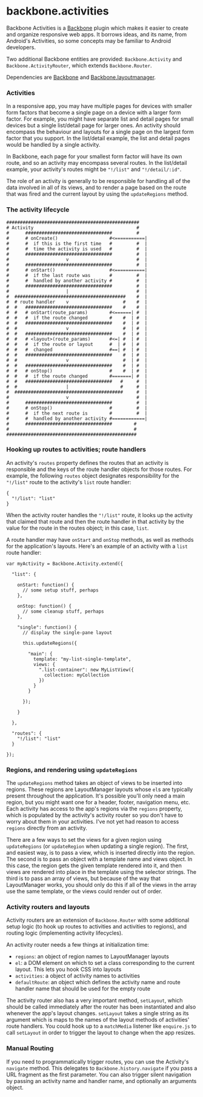 backbone.activities
===================

Backbone Activities is a [Backbone](https://github.com/documentcloud/backbone) plugin which makes it easier to create and organize responsive web apps. It borrows ideas, and its name, from Android's Activities, so some concepts may be familiar to Android developers.

Two additional Backbone entities are provided: `Backbone.Activity` and `Backbone.ActivityRouter`, which extends `Backbone.Router`.

Dependencies are [Backbone](https://github.com/documentcloud/backbone) and [Backbone.layoutmanager](https://github.com/tbranyen/backbone.layoutmanager).


### Activities
In a responsive app, you may have multiple pages for devices with smaller form factors that become a single page on a device with a larger form factor. For example, you might have separate list and detail pages for small devices but a single list/detail page for larger ones. An activity should encompass the behaviour and layouts for a single page on the largest form factor that you support. In the list/detail example, the list and detail pages would be handled by a single activity.

In Backbone, each page for your smallest form factor will have its own route, and so an activity may encompass several routes. In the list/detail example, your activity's routes might be `"!/list"` and `"!/detail/:id"`.

The role of an activity is generally to be responsible for handling all of the data involved in all of its views, and to render a page based on the route that was fired and the current layout by using the `updateRegions` method.

### The activity lifecycle
```
#################################################
# Activity                                      #
#      ################################         #
#      # onCreate()                   #<===========|
#      #  if this is the first time   #         #  |
#      #  time the activity is used   #         #  |
#      ################################         #  |
#                     v                         #  |
#      ################################         #  |
#      # onStart()                    #<===========|
#      #  if the last route was       #         #  |
#      #  handled by another activity #         #  |
#      ################################         #  |
#                     |                         #  |
#  #########################################    #  |
#  # route handler    v                    #    #  |
#  #   ################################    #    #  |
#  #   # onStart(route_params)        #<======| #  |
#  #   #  if the route changed        #    #  | #  |
#  #   ################################    #  | #  |
#  #                  v                    #  | #  |
#  #   ################################    #  | #  |
#  #   # <layout>(route_params)       #<=| #  | #  |
#  #   #  if the route or layout      #  | #  | #  |
#  #   #  changed                     #==| #  | #  |
#  #   ################################    #  | #  |
#  #                  v                    #  | #  |
#  #   ################################    #  | #  |
#  #   # onStop()                     #    #  | #  |
#  #   #  if the route changed        #=======| #  |
#  #   ################################   #     #  |
#  #                  |                   #     #  |
#  ########################################     #  |
#                     v                         #  |
#      ################################         #  |
#      # onStop()                     #         #  |
#      #  if the next route is        #         #  |
#      #  handled by another activity #============|
#      ################################        #
#                                              #
################################################

```

### Hooking up routes to activities; route handlers
An activity's `routes` property defines the routes that an activity is responsible and the keys of the route handler objects for those routes. For example, the following `routes` object designates responsibility for the `"!/list"` route to the activity's `list` route handler:

```
{
  "!/list": "list"
}
```

When the activity router handles the `"!/list"` route, it looks up the activity that claimed that route and then the route handler in that activity by the value for the route in the routes object; in this case, `list`.

A route handler may have `onStart` and `onStop` methods, as well as methods for the application's layouts. Here's an example of an activity with a `list` route handler:

```
var myActivity = Backbone.Activity.extend({
  
  "list": {

    onStart: function() {
      // some setup stuff, perhaps
    },

    onStop: function() {
      // some cleanup stuff, perhaps
    },

    "single": function() {
      // display the single-pane layout

      this.updateRegions({

        "main": {
          template: "my-list-single-template",
          views: {
            ".list-container": new MyListView({ 
              collection: myCollection 
            })
          }
        }

      });

    }

  },

  "routes": {
    "!/list": "list"
  }

});
```

### Regions, and rendering using `updateRegions`
The `updateRegions` method takes an object of views to be inserted into regions. These regions are LayoutManager layouts whose `el`s are typically present throughout the application. It's possible you'll only need a main region, but you might want one for a header, footer, navigation menu, etc. Each activity has access to the app's regions via the `regions` property, which is populated by the activity's activity router so you don't have to worry about them in your activities. I've not yet had reason to access `regions` directly from an activity.

There are a few ways to set the views for a given region using `updateRegions` (or `updateRegion` when updating a single region). The first, and easiest way, is to pass a view, which is inserted directly into the region. The second is to pass an object with a template name and views object. In this case, the region gets the given template rendered into it, and then views are rendered into place in the template using the selector strings. The third is to pass an array of views, but because of the way that LayoutManager works, you should only do this if all of the views in the array use the same template, or the views could render out of order.

### Activity routers and layouts
Activity routers are an extension of `Backbone.Router` with some additional setup logic (to hook up routes to activities and activities to regions), and routing logic (implementing activity lifecycles).

An activity router needs a few things at initialization time:
- `regions`: an object of region names to LayoutManager layouts
- `el`: a DOM element on which to set a class corresponding to the current layout. This lets you hook CSS into layouts
- `activities`: a object of activity names to activities
- `defaultRoute`: an object which defines the activity name and route handler name that should be used for the empty route

The activity router also has a very important method, `setLayout`, which should be called immediately after the router has been instantiated and also whenever the app's layout changes. `setLayout` takes a single string as its argument which is maps to the names of the layout methods of activities' route handlers. You could hook up to a `matchMedia` listener like `enquire.js` to call `setLayout` in order to trigger the layout to change when the app resizes.

### Manual Routing
If you need to programmatically trigger routes, you can use the Activity's `navigate` method. This delegates to `Backbone.history.navigate` if you pass a URL fragment as the first parameter. You can also trigger silent navigation by passing an activity name and handler name, and optionally an arguments object.
